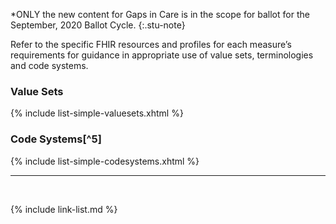 
*ONLY the new content for Gaps in Care is in the scope for ballot for the September, 2020 Ballot Cycle.
{:.stu-note}

Refer to the specific FHIR resources and profiles for each measure’s requirements for guidance in appropriate use of value sets, terminologies and code systems.

### Value Sets

{% include list-simple-valuesets.xhtml %}

### Code Systems[^5]

{% include list-simple-codesystems.xhtml %}

---

<br />

{% include link-list.md %}
